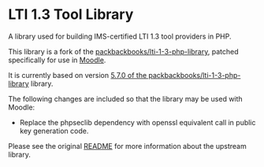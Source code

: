 # LTI 1.3 Tool Library

A library used for building IMS-certified LTI 1.3 tool providers in PHP.

This library is a fork of the [packbackbooks/lti-1-3-php-library](https://github.com/packbackbooks/lti-1-3-php-library), patched specifically for use in [Moodle](https://github.com/moodle/moodle).

It is currently based on version [5.7.0 of the packbackbooks/lti-1-3-php-library](https://github.com/packbackbooks/lti-1-3-php-library/releases/tag/v5.7.0) library.

The following changes are included so that the library may be used with Moodle:

  * Replace the phpseclib dependency with openssl equivalent call in public key generation code.

Please see the original [README](https://github.com/packbackbooks/lti-1-3-php-library/blob/master/README.md) for more information about the upstream library.
